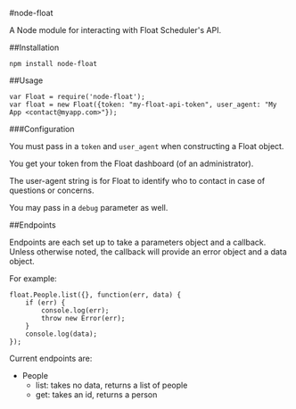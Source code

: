 #node-float

A Node module for interacting with Float Scheduler's API.

##Installation

    npm install node-float
    
##Usage

    var Float = require('node-float');
    var float = new Float({token: "my-float-api-token", user_agent: "My App <contact@myapp.com>"});

###Configuration

You must pass in a `token` and `user_agent` when constructing a Float object.

You get your token from the Float dashboard (of an administrator).

The user-agent string is for Float to identify who to contact in case of questions or concerns.

You may pass in a `debug` parameter as well.

##Endpoints

Endpoints are each set up to take a parameters object and a callback. Unless otherwise noted, the callback will provide an error object and a data object.

For example:

    float.People.list({}, function(err, data) {
        if (err) {
            console.log(err);
            throw new Error(err);
        }
        console.log(data);
    });

Current endpoints are:

- People
    - list: takes no data, returns a list of people
    - get: takes an id, returns a person